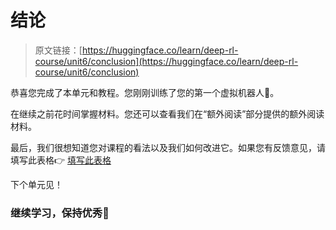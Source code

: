 # 结论

> 原文链接：[https://huggingface.co/learn/deep-rl-course/unit6/conclusion](https://huggingface.co/learn/deep-rl-course/unit6/conclusion)

恭喜您完成了本单元和教程。您刚刚训练了您的第一个虚拟机器人🥳。

在继续之前花时间掌握材料。您还可以查看我们在“额外阅读”部分提供的额外阅读材料。

最后，我们很想知道您对课程的看法以及我们如何改进它。如果您有反馈意见，请填写此表格👉 [填写此表格](https://forms.gle/BzKXWzLAGZESGNaE9)

下个单元见！

### 继续学习，保持优秀🤗
